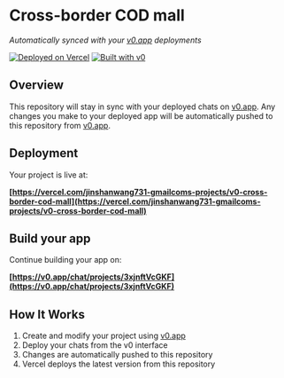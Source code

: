 # Cross-border COD mall

*Automatically synced with your [v0.app](https://v0.app) deployments*

[![Deployed on Vercel](https://img.shields.io/badge/Deployed%20on-Vercel-black?style=for-the-badge&logo=vercel)](https://vercel.com/jinshanwang731-gmailcoms-projects/v0-cross-border-cod-mall)
[![Built with v0](https://img.shields.io/badge/Built%20with-v0.app-black?style=for-the-badge)](https://v0.app/chat/projects/3xjnftVcGKF)

## Overview

This repository will stay in sync with your deployed chats on [v0.app](https://v0.app).
Any changes you make to your deployed app will be automatically pushed to this repository from [v0.app](https://v0.app).

## Deployment

Your project is live at:

**[https://vercel.com/jinshanwang731-gmailcoms-projects/v0-cross-border-cod-mall](https://vercel.com/jinshanwang731-gmailcoms-projects/v0-cross-border-cod-mall)**

## Build your app

Continue building your app on:

**[https://v0.app/chat/projects/3xjnftVcGKF](https://v0.app/chat/projects/3xjnftVcGKF)**

## How It Works

1. Create and modify your project using [v0.app](https://v0.app)
2. Deploy your chats from the v0 interface
3. Changes are automatically pushed to this repository
4. Vercel deploys the latest version from this repository
